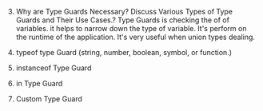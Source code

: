 3. Why are Type Guards Necessary? Discuss Various Types of Type Guards and Their Use Cases.?
Type Guards is checking the of of variables. it helps to narrow down the type of variable. It's perform on the runtime of the application. It's very useful when union types dealing.

1. typeof type Guard (string, number, boolean, symbol, or function.)
2. instanceof Type Guard
3. in Type Guard
4. Custom Type Guard